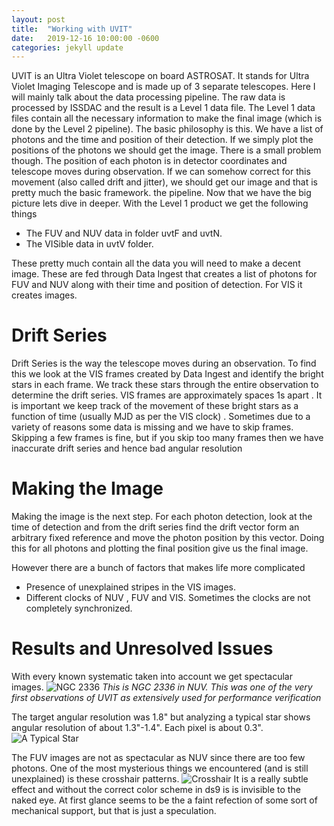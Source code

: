 ```yaml
---
layout: post
title:  "Working with UVIT"
date:   2019-12-16 10:00:00 -0600
categories: jekyll update
---
```

UVIT is an Ultra Violet telescope on board ASTROSAT. It stands for Ultra Violet Imaging Telescope and is made up of 3 separate telescopes. Here I will mainly talk about the data processing pipeline. The raw data is processed by ISSDAC and the result is a Level 1 data file. The Level 1 data files contain all the necessary information to make the final image (which is done by the Level 2 pipeline). The basic philosophy is this. We have a list of photons and the time and position of their detection. If we simply plot the positions of the photons we should get the image. There is a small problem though. The position of each photon is in detector coordinates and telescope moves during observation. If we can somehow correct for this movement (also called drift and jitter), we should get our image and that is pretty much the basic framework. the pipeline. Now that we have the big picture lets dive in deeper. 
With the Level 1 product we get the following things 

* The FUV and NUV data in folder uvtF and uvtN.
* The VISible data in uvtV folder. 

These pretty much contain all the data you will need to make a decent image. These are fed through Data Ingest that creates a list of photons for FUV and NUV along with their time and position of detection. For VIS it creates images.

# Drift Series
Drift Series is the way the telescope moves during an observation. To find this we look at the VIS frames created by Data Ingest and identify the bright stars in each frame. We track these stars through the entire observation to determine the drift series. VIS frames are approximately spaces 1s apart . It is important we keep track of the movement of these bright stars as a function of time (usually MJD as per the VIS clock) . Sometimes due to a variety of reasons some data is missing and we have to skip frames. Skipping a few frames is fine, but if you skip too many frames then we have inaccurate drift series and hence bad angular resolution

# Making the Image
Making the image is the next step. For each photon detection, look at the time of detection and from the drift series find the drift vector form an arbitrary fixed reference and move the photon position by this vector. Doing this for all photons and plotting the final position give us the final image. 

However there are a bunch of factors that makes life more complicated 

* Presence of unexplained stripes in the VIS images.
* Different clocks of NUV , FUV and VIS. Sometimes the clocks are not completely synchronized.

# Results and Unresolved Issues
With every known systematic taken into account we get spectacular images. 
![NGC 2336]({{site.url}}{{site.baseurl}}/images/header_img.png)
*This is NGC 2336 in NUV. This was one of the very first observations of UVIT as extensively used for performance verification*

The target angular resolution was 1.8" but analyzing a typical star shows angular resolution of about 1.3"-1.4". Each pixel is about 0.3". 
![A Typical Star]({{site.url}}{{site.baseurl}}/images/typicalStar.png)

The FUV images are not as spectacular as NUV since there are too few photons. One of the most mysterious things we encountered (and is still unexplained) is these crosshair patterns. 
![Crosshair]({{site.url}}{{site.baseurl}}/images/crosshair.png)
It is a really subtle effect and without the correct color scheme in ds9 is is invisible to the naked eye. At first glance seems to be the a faint refection of some sort of mechanical support, but that is just a speculation. 


